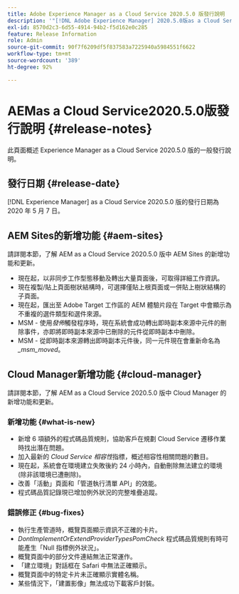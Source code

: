 ```yaml
---
title: Adobe Experience Manager as a Cloud Service 2020.5.0 版發行說明
description: '"[!DNL Adobe Experience Manager] 2020.5.0版as a Cloud Service發行說明。」'
exl-id: 8570d2c3-6d55-4914-94b2-f5d162e0c285
feature: Release Information
role: Admin
source-git-commit: 90f7f6209df5f837583a7225940a5984551f6622
workflow-type: tm+mt
source-wordcount: '389'
ht-degree: 92%

---
```


# AEMas a Cloud Service2020.5.0版發行說明 {#release-notes}

此頁面概述 Experience Manager as a Cloud Service 2020.5.0 版的一般發行說明。

## 發行日期 {#release-date}

[!DNL Experience Manager] as a Cloud Service 2020.5.0 版的發行日期為 2020 年 5 月 7 日。

## AEM Sites的新增功能 {#aem-sites}

請詳閱本節，了解 AEM as a Cloud Service 2020.5.0 版中 AEM Sites 的新增功能和更新。

* 現在起，以非同步工作型態移動及轉出大量頁面後，可取得詳細工作資訊。
* 現在複製/貼上頁面樹狀結構時，可選擇僅貼上根頁面或一併貼上樹狀結構的子頁面。
* 現在起，匯出至 Adobe Target 工作區的 AEM 體驗片段在 Target 中會顯示為不重複的選件類型和選件來源。
* MSM - 使用&#x200B;*發佈*&#x200B;觸發程序時，現在系統會成功轉出即時副本來源中元件的刪除事件，亦即將即時副本來源中已刪除的元件從即時副本中刪除。
* MSM - 從即時副本來源轉出即時副本元件後，同一元件現在會重新命名為 *_msm_moved*。


## Cloud Manager新增功能 {#cloud-manager}

請詳閱本節，了解 AEM as a Cloud Service 2020.5.0 版中 Cloud Manager 的新增功能和更新。

### 新增功能 {#what-is-new}

* 新增 6 項額外的程式碼品質規則，協助客戶在規劃 Cloud Service 遷移作業時找出潛在問題。
* 加入最新的 *Cloud Service 相容性*&#x200B;指標，概述相容性相關問題的數目。
* 現在起，系統會在環境建立失敗後約 24 小時內，自動刪除無法建立的環境 (除非該環境已遭刪除)。
* 改善「活動」頁面和「管道執行清單 API」的效能。
* 程式碼品質記錄現已增加例外狀況的完整堆疊追蹤。

### 錯誤修正  {#bug-fixes}

* 執行生產管道時，概覽頁面顯示資訊不正確的卡片。
* *DontImplementOrExtendProviderTypesPomCheck* 程式碼品質規則有時可能產生「Null 指標例外狀況」。
* 概覽頁面中的部分文件連結無法正常運作。
* 「建立環境」對話框在 Safari 中無法正確顯示。
* 概覽頁面中的特定卡片未正確顯示實體名稱。
* 某些情況下，「建置影像」無法成功下載客戶封裝。
